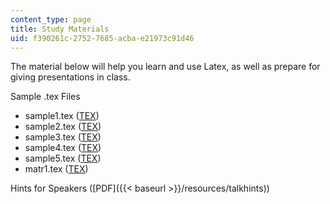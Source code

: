 ```yaml
---
content_type: page
title: Study Materials
uid: f390261c-2752-7685-acba-e21973c91d46
---
```


The material below will help you learn and use Latex, as well as prepare for giving presentations in class.

Sample .tex Files

*   sample1.tex ([TEX](/courses/mathematics/18-06ci-linear-algebra-communications-intensive-spring-2004/study-materials/sample1.tex))
*   sample2.tex ([TEX](/courses/mathematics/18-06ci-linear-algebra-communications-intensive-spring-2004/study-materials/sample2.tex))
*   sample3.tex ([TEX](/courses/mathematics/18-06ci-linear-algebra-communications-intensive-spring-2004/study-materials/sample3.tex))
*   sample4.tex ([TEX](/courses/mathematics/18-06ci-linear-algebra-communications-intensive-spring-2004/study-materials/sample4.tex))
*   sample5.tex ([TEX](/courses/mathematics/18-06ci-linear-algebra-communications-intensive-spring-2004/study-materials/sample5.tex))
*   matr1.tex ([TEX](/courses/mathematics/18-06ci-linear-algebra-communications-intensive-spring-2004/study-materials/matr1.tex))

Hints for Speakers ([PDF]({{< baseurl >}}/resources/talkhints))
